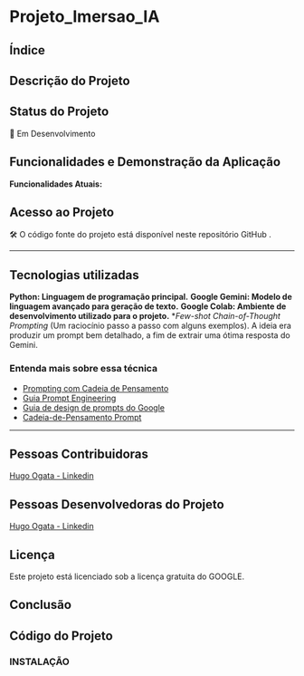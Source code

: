 # Projeto_Imersao_IA

## Índice

## Descrição do Projeto


## Status do Projeto
🚧 Em Desenvolvimento

## Funcionalidades e Demonstração da Aplicação
**Funcionalidades Atuais:**

## Acesso ao Projeto
🛠️ O código fonte do projeto está disponível neste repositório GitHub .

---------------------------------------------------------------------------------

## Tecnologias utilizadas
**Python: Linguagem de programação principal.**
**Google Gemini: Modelo de linguagem avançado para geração de texto.**
**Google Colab: Ambiente de desenvolvimento utilizado para o projeto.**
**Few-shot Chain-of-Thought Prompting* (Um raciocínio passo a passo com alguns exemplos). A ideia era produzir um prompt bem detalhado, a fim de extrair uma ótima resposta do Gemini.

### Entenda mais sobre essa técnica

+ [Prompting com Cadeia de Pensamento](https://learnprompting.org/pt/docs/intermediate/chain_of_thought)
+ [Guia Prompt Engineering](https://www.programmers.com.br/blog/guia-prompt-engineering/)
+ [Guia de design de prompts do Google](https://ai.google.dev/gemini-api/docs/prompting-strategies?hl=pt-br)
+ [Cadeia-de-Pensamento Prompt](https://www.promptingguide.ai/pt/techniques/cot)

---------------------------------------------------------------------------------

## Pessoas Contribuidoras
[Hugo Ogata - Linkedin](https://www.linkedin.com/in/hugo-kenzo-ogata-72888896/)
## Pessoas Desenvolvedoras do Projeto
[Hugo Ogata - Linkedin](https://www.linkedin.com/in/hugo-kenzo-ogata-72888896/)
## Licença
Este projeto está licenciado sob a licença gratuita do GOOGLE.

## Conclusão

## Código do Projeto

### INSTALAÇÃO 

